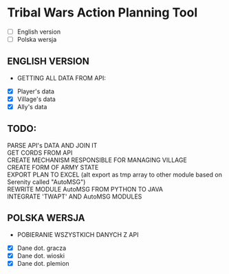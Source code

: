 # Tribal Wars Action Planning Tool
- [ ] English version  
- [ ] Polska wersja  
  
## ENGLISH VERSION  
- GETTING ALL DATA FROM API:  
- [X] Player's data  
- [X] Village's data  
- [X] Ally's data  
  
## TODO:  
PARSE API's DATA AND JOIN IT  
GET CORDS FROM API  
CREATE MECHANISM RESPONSIBLE FOR MANAGING VILLAGE  
CREATE FORM OF ARMY STATE  
EXPORT PLAN TO EXCEL (alt export as tmp array to other module based on Serenity called "AutoMSG")  
REWRITE MODULE AutoMSG FROM PYTHON TO JAVA  
INTEGRATE 'TWAPT' AND AutoMSG MODULES  
  
## POLSKA WERSJA  
- POBIERANIE WSZYSTKICH DANYCH Z API  
- [X] Dane dot. gracza  
- [X] Dane dot. wioski  
- [X] Dane dot. plemion  
